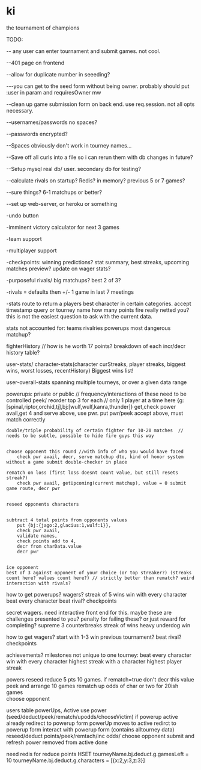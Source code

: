 ki
==

the tournament of champions

TODO: 

-- any user can enter tournament and submit games. not cool.

--401 page on frontend

--allow for duplicate number in seeeding?

---you can get to the seed form without being owner. probably should put :user in param and requiresOwner mw

--clean up game submission form on back end. use req.session. not all opts necessary.

--usernames/passwords no spaces?

--passwords encrypted?

--Spaces obviously don't work in tourney names...

--Save off all curls into a file so i can rerun them with db changes in future?
 
--Setup mysql real db/ user. secondary db for testing?

--calculate rivals on startup? Redis? in memory? previous 5 or 7 games?

--sure things? 6-1 matchups or better?

--set up web-server, or heroku or something

-undo button
	
-imminent victory calculator for next 3 games

-team support

-multiplayer support

-checkpoints: winning predictions? stat summary, best streaks, upcoming matches preview? update on wager stats?

-purposeful rivals/ big matchups? best 2 of 3?

-rivals = defaults then +/- 1 game in last 7 meetings

-stats route to return a players best character in certain categories. accept timestamp query or tourney name
	how many points fire really netted you? 
	this is not the easiest question to ask with the current data.

stats not accounted for:
	teams
	rivalries
	powerups
	most dangerous matchup?

fighterHistory // how is he worth 17 points? breakdown of each incr/decr
	history table?

user-stats/ character-stats(character curStreaks, player streaks, biggest wins, worst losses, recentHistory) 
	Biggest wins list!

user-overall-stats
	spanning multiple tourneys, or over a given data range

powerups: private or public // frequency/interactions of these need to be controlled
	peek/ reorder top 3 for each // only 1 player at a time here
		{g:[spinal,riptor,orchid,tj],bj:[wulf,wulf,kanra,thunder]}
		get,check power avail,get 4 and serve above, use pwr. put pwr/peek accept above, must match correctly


	double/triple probability of certain fighter for 10-20 matches  // needs to be subtle, possible to hide fire guys this way


	choose opponent this round //with info of who you would have faced
		check pwr avail, decr, serve matchup dto, kind of honor system without a game submit double-checker in place

	rematch on loss (first loss doesnt count value, but still resets streak?)
		check pwr avail, getUpcoming(current matchup), value = 0 submit game route, decr pwr


	reseed opponents characters


	subtract 4 total points from opponents values
		put {bj:{jago:2,glacius:1,wulf:1}},
		check pwr avail, 
		validate names,
		check points add to 4,
		decr from charData.value
		decr pwr


	ice opponent
	best of 3 against opponent of your choice (or top streaker?) (streaks count here? values count here?) // strictly better than rematch? weird interaction with rivals?

how to get powerups?
	wagers?
	streak of 5 wins
	win with every character
	beat every character
	beat rival?
	checkpoints

secret wagers. need interactive front end for this.
maybe these are challenges presented to you?
penalty for failing these? or just reward for completing?
	supreme
	3 counterbreaks
	streak of wins
	heavy underdog win

how to get wagers?
	start with 1-3
	win previous tournament?
	beat rival?
	checkpoints

achievements? milestones not unique to one tourney:
	beat every character
	win with every character
	highest streak with a character
	highest player streak

powers
	reseed
	reduce 5 pts 10 games. if rematch=true don't decr this value
	peek and arrange 10 games
	rematch
	up odds of char or two for 20ish games	
	choose opponent

users table powerUps, Active
	use power (seed/deduct/peek/rematch/upodds/chooseVictim)
		if powerup active already redirect to powerup form
		powerUp moves to active
		redirct to powerup form
	interact with powerup form (contains alltourney data)
		reseed/deduct points/peek/remtach/inc odds/ choose opponent
		submit and refresh
		power removed from active
	done

need redis for reduce points
	HSET 
	tourneyName.bj.deduct.g.gamesLeft = 10
	tourneyName.bj.deduct.g.characters = [{x:2,y:3,z:3}]